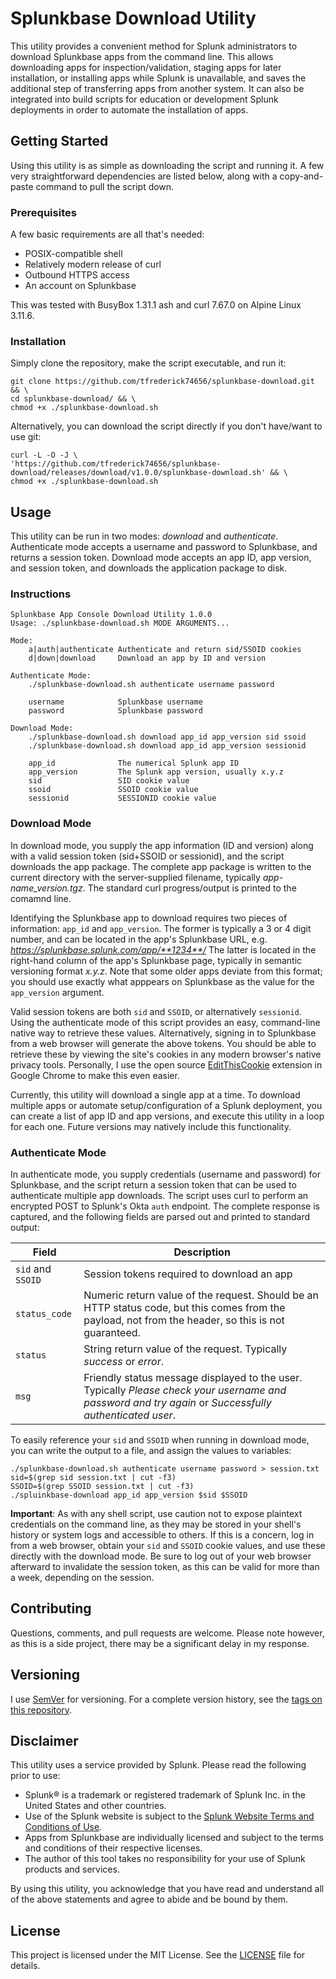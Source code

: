 # Splunkbase Download Utility

This utility provides a convenient method for Splunk administrators to download Splunkbase apps from the command line. This allows downloading apps for inspection/validation, staging apps for later installation, or installing apps while Splunk is unavailable, and saves the additional step of transferring apps from another system. It can also be integrated into build scripts for education or development Splunk deployments in order to automate the installation of apps.

## Getting Started

Using this utility is as simple as downloading the script and running it. A few very straightforward dependencies are listed below, along with a copy-and-paste command to pull the script down.

### Prerequisites

A few basic requirements are all that's needed:

 - POSIX-compatible shell
 - Relatively modern release of curl
 - Outbound HTTPS access
 - An account on Splunkbase

This was tested with BusyBox 1.31.1 ash and curl 7.67.0 on Alpine Linux 3.11.6.

### Installation

Simply clone the repository, make the script executable, and run it:

```
git clone https://github.com/tfrederick74656/splunkbase-download.git && \
cd splunkbase-download/ && \
chmod +x ./splunkbase-download.sh
```

Alternatively, you can download the script directly if you don't have/want to use git:

```
curl -L -O -J \
'https://github.com/tfrederick74656/splunkbase-download/releases/download/v1.0.0/splunkbase-download.sh' && \
chmod +x ./splunkbase-download.sh
```

## Usage

This utility can be run in two modes: *download* and *authenticate*. Authenticate mode accepts a username and password to Splunkbase, and returns a session token. Download mode accepts an app ID, app version, and session token, and downloads the application package to disk. 

### Instructions

```
Splunkbase App Console Download Utility 1.0.0
Usage: ./splunkbase-download.sh MODE ARGUMENTS...

Mode:
	a|auth|authenticate	Authenticate and return sid/SSOID cookies
	d|down|download		Download an app by ID and version

Authenticate Mode:
	./splunkbase-download.sh authenticate username password

	username			Splunkbase username
	password			Splunkbase password

Download Mode:
	./splunkbase-download.sh download app_id app_version sid ssoid
	./splunkbase-download.sh download app_id app_version sessionid

	app_id				The numerical Splunk app ID
	app_version			The Splunk app version, usually x.y.z
	sid					SID cookie value
	ssoid				SSOID cookie value
	sessionid			SESSIONID cookie value
```

### Download Mode

In download mode, you supply the app information (ID and version) along with a valid session token (sid+SSOID or sessionid), and the script downloads the app package. The complete app package is written to the current directory with the server-supplied filename, typically *app-name_version.tgz*. The standard curl progress/output is printed to the comamnd line.

Identifying the Splunkbase app to download requires two pieces of information: `app_id` and `app_version`. The former is typically a 3 or 4 digit number, and can be located in the app's Splunkbase URL, e.g. *https://splunkbase.splunk.com/app/**1234**/* The latter is located in the right-hand column of the app's Splunkbase page, typically in semantic versioning format *x.y.z*. Note that some older apps deviate from this format; you should use exactly what apppears on Splunkbase as the value for the `app_version` argument.

Valid session tokens are both `sid` and `SSOID`, or alternatively `sessionid`. Using the authenticate mode of this script provides an easy, command-line native way to retrieve these values. Alternatively, signing in to Splunkbase from a web browser will generate the above tokens. You should be able to retrieve these by viewing the site's cookies in any modern browser's native privacy tools. Personally, I use the open source [EditThisCookie](http://www.editthiscookie.com/) extension in Google Chrome to make this even easier.

Currently, this utility will download a single app at a time. To download multiple apps or automate setup/configuration of a Splunk deployment, you can create a list of app ID and app versions, and execute this utility in a loop for each one. Future versions may natively include this functionality.

### Authenticate Mode

In authenticate mode, you supply credentials (username and password) for Splunkbase, and the script return a session token that can be used to authenticate multiple app downloads. The script uses curl to perform an encrypted POST to Splunk's Okta `auth` endpoint. The complete response is captured, and the following fields are parsed out and printed to standard output:

|Field|Description|
|--|--|
|`sid` and `SSOID`|Session tokens required to download an app|
|`status_code`|Numeric return value of the request. Should be an HTTP status code, but this comes from the payload, not from the header, so this is not guaranteed.|
|`status`|String return value of the request. Typically *success* or *error*.|
|`msg`|Friendly status message displayed to the user. Typically *Please check your username and password and try again* or *Successfully authenticated user*.|

To easily reference your `sid` and `SSOID` when running in download mode, you can write the output to a file, and assign the values to variables:

```
./splunkbase-download.sh authenticate username password > session.txt
sid=$(grep sid session.txt | cut -f3)
SSOID=$(grep SSOID session.txt | cut -f3)
./spluinkbase-download app_id app_version $sid $SSOID
```

**Important**: As with any shell script, use caution not to expose plaintext credentials on the command line, as they may be stored in your shell's history or system logs and accessible to others. If this is a concern, log in from a web browser, obtain your `sid` and `SSOID` cookie values, and use these directly with the download mode. Be sure to log out of your web browser afterward to invalidate the session token, as this can be valid for more than a week, depending on the session. 

## Contributing

Questions, comments, and pull requests are welcome. Please note however, as this is a side project, there may be a significant delay in my response.

## Versioning

I use [SemVer](https://semver.org/) for versioning. For a complete version history, see the [tags on this repository](https://github.com/tfrederick74656/splunkbase-download/tags).

## Disclaimer

This utility uses a service provided by Splunk. Please read the following prior to use:

 - Splunk® is a trademark or registered trademark of Splunk Inc. in the United States and other countries.
 - Use of the Splunk website is subject to the [Splunk Website Terms and Conditions of Use](https://www.splunk.com/view/SP-CAAAAAH).
 - Apps from Splunkbase are individually licensed and subject to the terms and conditions of their respective licenses.
 - The author of this tool takes no responsibility for your use of Splunk products and services.
 
By using this utility, you acknowledge that you have read and understand all of the above statements and agree to abide and be bound by them.

## License

This project is licensed under the MIT License. See the [LICENSE](LICENSE) file for details.
